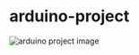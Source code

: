 # arduino-project

![arduino project image](https://github.com/user-attachments/assets/04c02d55-82c5-4080-a612-f033f59df667)
